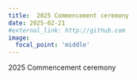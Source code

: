```yaml
---
title:  2025 Commencement ceremony
date: 2025-02-21
#external_link: http://github.com
image: 
  focal_point: 'middle'
---
```

2025 Commencement ceremony
<!-- ![](1.jpg)
![](2.jpg) -->


<!--more-->
